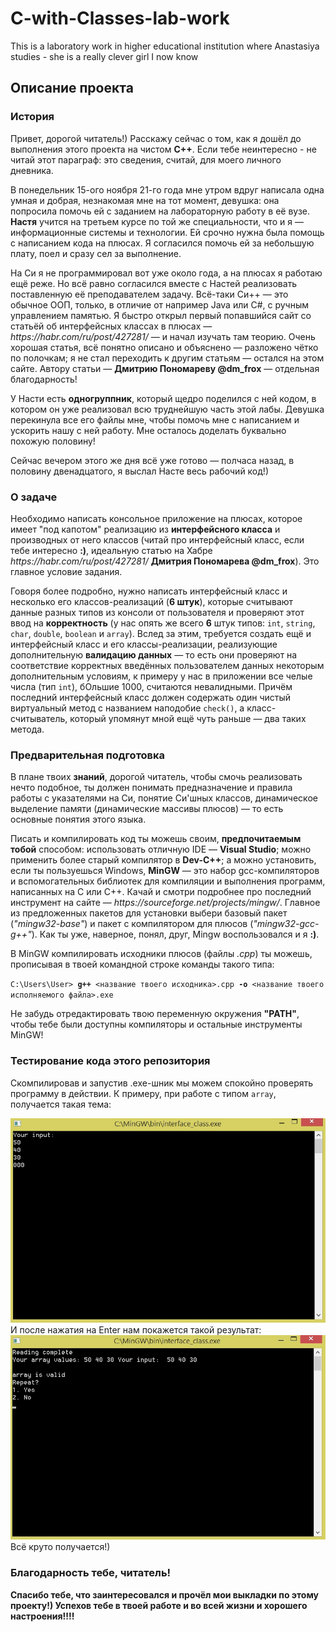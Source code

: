 # C-with-Classes-lab-work
 This is a laboratory work in higher educational institution where Anastasiya studies - she is a really clever girl I now know

<h2>Описание проекта</h2>
<h3>История</h3>
<p>Привет, дорогой читатель!) Расскажу сейчас о том, как я дошёл до выполнения этого проекта на чистом <b>C++</b>. Если тебе неинтересно - не читай этот параграф: это сведения, считай, для моего личного дневника.</p>
<p>В понедельник 15-ого ноября 21-го года мне утром вдруг написала одна умная и добрая, незнакомая мне на тот момент, девушка: она попросила помочь ей с заданием на лабораторную работу в её вузе. <b>Настя</b> учится на третьем курсе по той же специальности, что и я — информационные системы и технологии. Ей срочно нужна была помощь с написанием кода на плюсах. Я согласился помочь ей за небольшую плату, поел и сразу сел за выполнение.</p>
<p>На Си я не программировал вот уже около года, а на плюсах я работаю ещё реже. Но всё равно согласился вместе с Настей реализовать поставленную её преподавателем задачу. Всё-таки Си++ — это обычное ООП, только, в отличие от например Java или C#, с ручным управлением памятью. Я быстро открыл первый попавшийся сайт со статьёй об интерфейсных классах в плюсах — <i>https://habr.com/ru/post/427281/</i> — и начал изучать там теорию. Очень хорошая статья, всё понятно описано и объяснено — разложено чётко по полочкам; я не стал переходить к другим статьям — остался на этом сайте. Автору статьи — <b>Дмитрию Пономареву @dm_frox</b> — отдельная благодарность!</p>
<p>У Насти есть <b>одногруппник</b>, который щедро поделился с ней кодом, в котором он уже реализовал всю труднейшую часть этой лабы. Девушка перекинула все его файлы мне, чтобы помочь мне с написанием и ускорить нашу с ней работу. Мне осталось доделать буквально похожую половину!</p>
<p>Сейчас вечером этого же дня всё уже готово — полчаса назад, в половину двенадцатого, я выслал Насте весь рабочий код!)</p>

<h3>О задаче</h3>
<p>Необходимо написать консольное приложение на плюсах, которое имеет "под капотом" реализацию из <b>интерфейсного класса</b> и производных от него классов (читай про интерфейсный класс, если тебе интересно <b>:)</b>, идеальную статью на Хабре <i>https://habr.com/ru/post/427281/</i> <b>Дмитрия Пономарева @dm_frox</b>). Это главное условие задания.</p>

<p>Говоря более подробно, нужно написать интерфейсный класс и несколько его классов-реализаций (<b>6 штук</b>), которые считывают данные разных типов из консоли от пользователя и проверяют этот ввод на <b>корректность</b> (у нас опять же всего <b>6</b> штук типов: <code>int</code>, <code>string</code>, <code>char</code>, <code>double</code>, <code>boolean</code> и <code>array</code>). Вслед за этим, требуется создать ещё и интерфейсный класс и его классы-реализации, реализующие дополнительную <b>валидацию данных</b> — то есть они проверяют на соответствие корректных введённых пользователем данных некоторым дополнительным условиям, к примеру у нас в приложении все челые числа (тип <code>int</code>), бОльшие 1000, считаются невалидными. Причём последний интерфейсный класс должен содержать один чистый виртуальный метод с названием наподобие <code>check()</code>, а класс-считыватель, который упомянут мной ещё чуть раньше — два таких метода.</p>

<h3>Предварительная подготовка</h3>
<p>В плане твоих <b>знаний</b>, дорогой читатель, чтобы смочь реализовать нечто подобное, ты должен понимать предназначение и правила работы с указателями на Си, понятие Си'шных классов, динамическое выделение памяти (динамические массивы плюсов) — то есть основные понятия этого языка.</p>

<p>Писать и компилировать код ты можешь своим, <b>предпочитаемым тобой</b> способом: использовать отличную IDE — <b>Visual Studio</b>; можно применить более старый компилятор в <b>Dev-C++</b>; а можно установить, если ты пользуешься Windows, <b>MinGW</b> — это набор gcc-компиляторов и вспомогательных библиотек для компиляции и выполнения программ, написанных на C или C++. Качай и смотри подробнее про последний инструмент на сайте — <i>https://sourceforge.net/projects/mingw/</i>. Главное из предложенных пакетов для установки выбери базовый пакет (<i>"mingw32-base"</i>) и пакет с компилятором для плюсов (<i>"mingw32-gcc-g++"</i>). Как ты уже, наверное, понял, друг, Mingw воспользовался и я <b>:)</b>.</p>

<p>В MinGW компилировать исходники плюсов (файлы <i>.cpp</i>) ты можешь, прописывая в твоей командной строке команды такого типа:</p>
<p><code>C:\Users\User> <b>g++</b> <название твоего исходника>.cpp <b>-o</b> <название твоего исполняемого файла>.exe</code></p>
 <p>Не забудь отредактировать твою переменную окружения <b>"PATH"</b>, чтобы тебе были доступны компиляторы и остальные инструменты MinGW!</p>
 <h3>Тестирование кода этого репозитория</h3>
 <p>Скомпилировав и запустив .exe-шник мы можем спокойно проверять программу в действии. К примеру, при работе с типом <code>array</code>, получается такая тема:

 <img src="screenshots/ввод массива.jpg" alt="Ввод массива в консоль" title="Ввод массива в консоль"></img>
 И после нажатия на Enter нам покажется такой результат:
 <img src="screenshots/результат ввода массива.jpg" alt="Результат ввода массива в консоль" title="Результат ввода массива в консоль"></img>
 Всё круто получается!)
</p>
<h3>Благодарность тебе, читатель!</h3>
<p><b>Спасибо тебе, что заинтересовался и прочёл мои выкладки по этому проекту!) Успехов тебе в твоей работе и во всей жизни и хорошего настроения!!!!</b></p>
